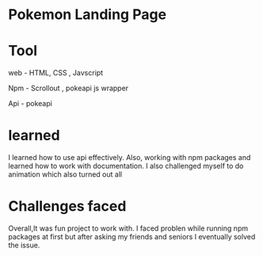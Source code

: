 
# Pokemon Landing Page

# Tool 

web - HTML, CSS , Javscript

Npm - Scrollout , pokeapi js wrapper

Api - pokeapi

# learned

I learned how to use api effectively. Also, working with npm packages and learned how to work with documentation. I also challenged myself to do animation which also turned out all

# Challenges faced 

Overall,It was fun project to work with. I faced problen while running npm packages at first but after asking my friends and seniors I eventually solved the issue.

